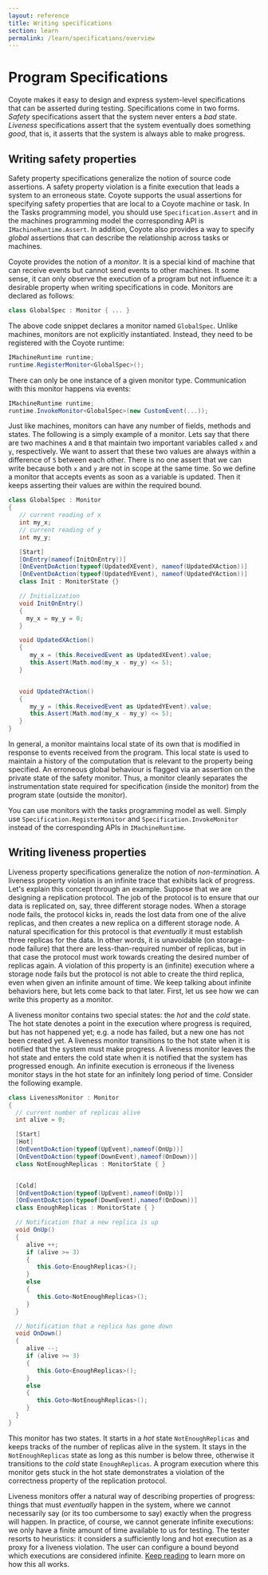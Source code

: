 ```yaml
---
layout: reference
title: Writing specifications
section: learn
permalink: /learn/specifications/overview
---
```


# Program Specifications 

Coyote makes it easy to design and express system-level specifications that can be asserted during testing. Specifications come in two forms. _Safety_ specifications assert that the system never enters a _bad_ state. _Liveness_ specifications assert that the system eventually does something _good_, that is, it asserts that the system is always able to make progress. 

## Writing safety properties

Safety property specifications generalize the notion of source code assertions. A safety property violation is a finite execution that leads a system to an erroneous state. Coyote supports the usual assertions for specifying safety properties that are local to a Coyote machine or task. In the Tasks programming model, you should use `Specification.Assert` and in the machines programming model the corresponding API is `IMachineRuntime.Assert`. In addition, Coyote also provides a way to specify _global_ assertions that can describe the relationship across tasks or machines.

Coyote provides the notion of a _monitor_. It is a special kind of machine that can receive events but cannot send events to other machines. It some sense, it can only observe the execution of a program but not influence it: a desirable property when writing specifications in code. Monitors are declared as follows:
```c#
class GlobalSpec : Monitor { ... }
```

The above code snippet declares a monitor named `GlobalSpec`. Unlike machines, monitors are not explicitly instantiated. Instead, they need to be registered with the Coyote runtime:
```c#
IMachineRuntime runtime;
runtime.RegisterMonitor<GlobalSpec>();
```

There can only be one instance of a given monitor type. Communication with this monitor happens via events:
```c#
IMachineRuntime runtime;
runtime.InvokeMonitor<GlobalSpec>(new CustomEvent(...));
```

Just like machines, monitors can have any number of fields, methods and states. The following is a simply example of a monitor. Lets say that there are two machines `A` and `B` that maintain two important variables called `x` and `y`, respectively. We want to assert that these two values are always within a difference of `5` between each other. There is no one assert that we can write because both `x` and `y` are not in scope at the same time. So we define a monitor that accepts events as soon as a variable is updated. Then it keeps asserting their values are within the required bound. 

```c#
class GlobalSpec : Monitor
{
   // current reading of x
   int my_x;
   // current reading of y
   int my_y;

   [Start]
   [OnEntry(nameof(InitOnEntry))]
   [OnEventDoAction(typeof(UpdatedXEvent), nameof(UpdatedXAction))]
   [OnEventDoAction(typeof(UpdatedYEvent), nameof(UpdatedYAction))]
   class Init : MonitorState {}

   // Initialization
   void InitOnEntry()
   {
     my_x = my_y = 0;
   }

   void UpdatedXAction()
   {
      my_x = (this.ReceivedEvent as UpdatedXEvent).value;
      this.Assert(Math.mod(my_x - my_y) <= 5);
   }


   void UpdatedYAction()
   {
      my_y = (this.ReceivedEvent as UpdatedYEvent).value;
      this.Assert(Math.mod(my_x - my_y) <= 5);
   }
}

```

In general, a monitor maintains local state of its own that is modified in response to events received from the program. This local state is used to maintain a history of the computation that is relevant to the property being specified. An erroneous global behaviour is flagged via an assertion on the private state of the safety monitor. Thus, a monitor cleanly separates the instrumentation state required for specification (inside the monitor) from the program state (outside the monitor).

You can use monitors with the tasks programming model as well. Simply use `Specification.RegisterMonitor` and `Specification.InvokeMonitor` instead of the corresponding APIs in `IMachineRuntime`.

## Writing liveness properties

Liveness property specifications generalize the notion of _non-termination_. A liveness property violation is an infinite trace that exhibits lack of progress. Let's explain this concept through an example. Suppose that we are designing a replication protocol. The job of the protocol is to ensure that our data is replicated on, say, three different storage nodes. When a storage node fails, the protocol kicks in, reads the lost data from one of the alive replicas, and then creates a new replica on a different storage node. A natural specification for this protocol is that _eventually_ it must establish three replicas for the data. In other words, it is unavoidable (on storage-node failure) that there are less-than-required number of replicas, but in that case the protocol must work towards creating the desired number of replicas again. A violation of this property is an (infinite) execution where a storage node fails but the protocol is not able to create the third replica, even when given an infinite amount of time. We keep talking about infinite behaviors here, but lets come back to that later. First, let us see how we can write this property as a monitor.

A liveness monitor contains two special states: the _hot_ and the _cold_ state. The hot state denotes a point in the execution where progress is required, but has not happened yet; e.g. a node has failed, but a new one has not been created yet. A liveness monitor transitions to the hot state when it is notified that the system must make progress. A liveness monitor leaves the hot state and enters the cold state when it is notified that the system has progressed enough. An infinite execution is erroneous if the liveness monitor stays in the hot state for an infinitely long period of time. Consider the following example.

```c#
class LivenessMonitor : Monitor 
{
  // current number of replicas alive
  int alive = 0;

  [Start]
  [Hot]
  [OnEventDoAction(typeof(UpEvent),nameof(OnUp))]
  [OnEventDoAction(typeof(DownEvent),nameof(OnDown))]
  class NotEnoughReplicas : MonitorState { }


  [Cold]
  [OnEventDoAction(typeof(UpEvent),nameof(OnUp))]
  [OnEventDoAction(typeof(DownEvent),nameof(OnDown))]
  class EnoughReplicas : MonitorState { }

  // Notification that a new replica is up 
  void OnUp()
  {
     alive ++;
     if (alive >= 3) 
     {
        this.Goto<EnoughReplicas>();
     } 
     else 
     {
        this.Goto<NotEnoughReplicas>();
     }
  }

  // Notification that a replica has gone down 
  void OnDown()
  {
     alive --;
     if (alive >= 3) 
     {
        this.Goto<EnoughReplicas>();
     } 
     else 
     {
        this.Goto<NotEnoughReplicas>();
     }
  }
}
```

This monitor has two states. It starts in a _hot_ state `NotEnoughReplicas` and keeps tracks of the number of replicas alive in the system. It stays in the `NotEnoughReplicas` state as long as this number is below three, otherwise it transitions to the _cold_ state `EnoughReplicas`. A program execution where this monitor gets stuck in the hot state demonstrates a violation of the correctness property of the replication protocol.

Liveness monitors offer a natural way of describing properties of progress: things that must _eventually_ happen in the system, where we cannot necessarily say (or its too cumbersome to say) exactly when the progress will happen. In practice, of course, we cannot generate infinite executions: we only have a finite amount of time available to us for testing. The tester resorts to heuristics: it considers a sufficiently long and hot execution as a proxy for a liveness violation. The user can configure a bound beyond which executions are considered infinite. [Keep reading](/Coyote/learn/specifications/liveness-checking) to learn more on how this all works. 
